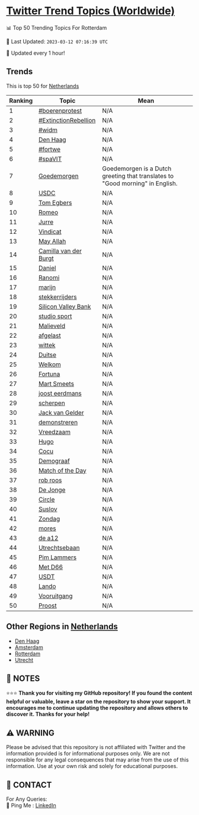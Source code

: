 [Twitter Trend Topics (Worldwide)](https://github.com/ErcinDedeoglu/Twitter-Trend-Topics)
==========


📊 Top 50 Trending Topics For Rotterdam

📆 Last Updated: `2023-03-12 07:16:39 UTC`

🔧 Updated every 1 hour!


## Trends

This is top 50 for [Netherlands](</Netherlands>)

| Ranking | Topic | Mean |
| ------- | ------------ | ------------ |
| 1 | [#boerenprotest](http://twitter.com/search?q=%23boerenprotest) | N/A |
| 2 | [#ExtinctionRebellion](http://twitter.com/search?q=%23ExtinctionRebellion) | N/A |
| 3 | [#widm](http://twitter.com/search?q=%23widm) | N/A |
| 4 | [Den Haag](http://twitter.com/search?q=Den+Haag) | N/A |
| 5 | [#fortwe](http://twitter.com/search?q=%23fortwe) | N/A |
| 6 | [#spaVIT](http://twitter.com/search?q=%23spaVIT) | N/A |
| 7 | [Goedemorgen](http://twitter.com/search?q=Goedemorgen) | Goedemorgen is a Dutch greeting that translates to "Good morning" in English. |
| 8 | [USDC](http://twitter.com/search?q=USDC) | N/A |
| 9 | [Tom Egbers](http://twitter.com/search?q=Tom+Egbers) | N/A |
| 10 | [Romeo](http://twitter.com/search?q=Romeo) | N/A |
| 11 | [Jurre](http://twitter.com/search?q=Jurre) | N/A |
| 12 | [Vindicat](http://twitter.com/search?q=Vindicat) | N/A |
| 13 | [May Allah](http://twitter.com/search?q=May+Allah) | N/A |
| 14 | [Camilla van der Burgt](http://twitter.com/search?q=Camilla+van+der+Burgt) | N/A |
| 15 | [Daniel](http://twitter.com/search?q=Daniel) | N/A |
| 16 | [Ranomi](http://twitter.com/search?q=Ranomi) | N/A |
| 17 | [marijn](http://twitter.com/search?q=marijn) | N/A |
| 18 | [stekkerrijders](http://twitter.com/search?q=stekkerrijders) | N/A |
| 19 | [Silicon Valley Bank](http://twitter.com/search?q=Silicon+Valley+Bank) | N/A |
| 20 | [studio sport](http://twitter.com/search?q=studio+sport) | N/A |
| 21 | [Malieveld](http://twitter.com/search?q=Malieveld) | N/A |
| 22 | [afgelast](http://twitter.com/search?q=afgelast) | N/A |
| 23 | [wittek](http://twitter.com/search?q=wittek) | N/A |
| 24 | [Duitse](http://twitter.com/search?q=Duitse) | N/A |
| 25 | [Welkom](http://twitter.com/search?q=Welkom) | N/A |
| 26 | [Fortuna](http://twitter.com/search?q=Fortuna) | N/A |
| 27 | [Mart Smeets](http://twitter.com/search?q=Mart+Smeets) | N/A |
| 28 | [joost eerdmans](http://twitter.com/search?q=joost+eerdmans) | N/A |
| 29 | [scherpen](http://twitter.com/search?q=scherpen) | N/A |
| 30 | [Jack van Gelder](http://twitter.com/search?q=Jack+van+Gelder) | N/A |
| 31 | [demonstreren](http://twitter.com/search?q=demonstreren) | N/A |
| 32 | [Vreedzaam](http://twitter.com/search?q=Vreedzaam) | N/A |
| 33 | [Hugo](http://twitter.com/search?q=Hugo) | N/A |
| 34 | [Cocu](http://twitter.com/search?q=Cocu) | N/A |
| 35 | [Demograaf](http://twitter.com/search?q=Demograaf) | N/A |
| 36 | [Match of the Day](http://twitter.com/search?q=Match+of+the+Day) | N/A |
| 37 | [rob roos](http://twitter.com/search?q=rob+roos) | N/A |
| 38 | [De Jonge](http://twitter.com/search?q=De+Jonge) | N/A |
| 39 | [Circle](http://twitter.com/search?q=Circle) | N/A |
| 40 | [Suslov](http://twitter.com/search?q=Suslov) | N/A |
| 41 | [Zondag](http://twitter.com/search?q=Zondag) | N/A |
| 42 | [mores](http://twitter.com/search?q=mores) | N/A |
| 43 | [de a12](http://twitter.com/search?q=de+a12) | N/A |
| 44 | [Utrechtsebaan](http://twitter.com/search?q=Utrechtsebaan) | N/A |
| 45 | [Pim Lammers](http://twitter.com/search?q=Pim+Lammers) | N/A |
| 46 | [Met D66](http://twitter.com/search?q=Met+D66) | N/A |
| 47 | [USDT](http://twitter.com/search?q=USDT) | N/A |
| 48 | [Lando](http://twitter.com/search?q=Lando) | N/A |
| 49 | [Vooruitgang](http://twitter.com/search?q=Vooruitgang) | N/A |
| 50 | [Proost](http://twitter.com/search?q=Proost) | N/A |



## Other Regions in [Netherlands](</Netherlands>)

* [Den Haag](</Netherlands/Den Haag.md>)
* [Amsterdam](</Netherlands/Amsterdam.md>)
* [Rotterdam](</Netherlands/Rotterdam.md>)
* [Utrecht](</Netherlands/Utrecht.md>)



## 📝 NOTES

⭐⭐⭐ **Thank you for visiting my GitHub repository! If you found the content helpful or valuable, leave a star on the repository to show your support. It encourages me to continue updating the repository and allows others to discover it. Thanks for your help!**


## ⚠️ WARNING

Please be advised that this repository is not affiliated with Twitter and the information provided is for informational purposes only. We are not responsible for any legal consequences that may arise from the use of this information. Use at your own risk and solely for educational purposes.


## 📨 CONTACT

 For Any Queries:  
            🏓 Ping Me : [LinkedIn](https://www.linkedin.com/in/ercindedeoglu/)
